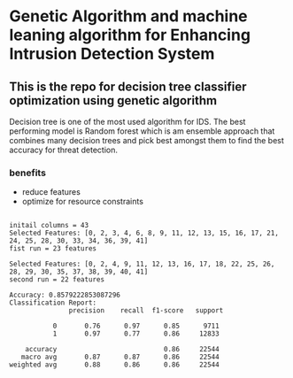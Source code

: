 # Genetic Algorithm and machine leaning algorithm for Enhancing Intrusion Detection System

## This is the repo for decision tree classifier optimization using genetic algorithm
Decision tree is one of the most used algorithm for IDS. The best performing model is Random forest which is am ensemble approach that combines many decision trees and pick best amongst them to find the best accuracy for threat detection.
### benefits

- reduce features
- optimize for resource constraints

```

initail columns = 43
Selected Features: [0, 2, 3, 4, 6, 8, 9, 11, 12, 13, 15, 16, 17, 21, 24, 25, 28, 30, 33, 34, 36, 39, 41]
fist run = 23 features

Selected Features: [0, 2, 4, 9, 11, 12, 13, 16, 17, 18, 22, 25, 26, 28, 29, 30, 35, 37, 38, 39, 40, 41]
second run = 22 features

Accuracy: 0.8579222853087296
Classification Report:
               precision    recall  f1-score   support

           0       0.76      0.97      0.85      9711
           1       0.97      0.77      0.86     12833

    accuracy                           0.86     22544
   macro avg       0.87      0.87      0.86     22544
weighted avg       0.88      0.86      0.86     22544
```